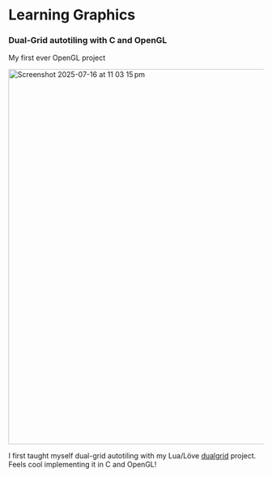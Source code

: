 # Learning Graphics
### Dual-Grid autotiling with C and OpenGL

My first ever OpenGL project

<img width="912" height="740" alt="Screenshot 2025-07-16 at 11 03 15 pm" src="https://github.com/user-attachments/assets/cb2096d5-0847-4234-9f0e-1f40abb57d0a" />

I first taught myself dual-grid autotiling with my Lua/Löve [dualgrid](https://github.com/Dot32Dev/dualgrid) project. Feels cool implementing it in C and OpenGL!
